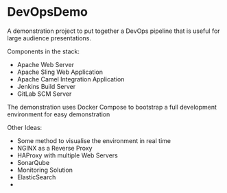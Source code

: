 # DevOpsDemo
A demonstration project to put together a DevOps pipeline that is useful for large audience presentations.

Components in the stack:
* Apache Web Server
* Apache Sling Web Application
* Apache Camel Integration Application
* Jenkins Build Server
* GitLab SCM Server

The demonstration uses Docker Compose to bootstrap a full development environment for easy demonstration

Other Ideas:
* Some method to visualise the environment in real time
* NGINX as a Reverse Proxy
* HAProxy with multiple Web Servers
* SonarQube
* Monitoring Solution
* ElasticSearch
*

